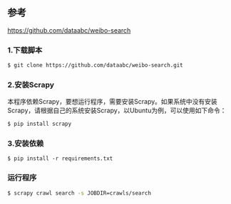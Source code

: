 ## 参考
https://github.com/dataabc/weibo-search

### 1.下载脚本
```bash
$ git clone https://github.com/dataabc/weibo-search.git
```
### 2.安装Scrapy
本程序依赖Scrapy，要想运行程序，需要安装Scrapy。如果系统中没有安装Scrapy，请根据自己的系统安装Scrapy，以Ubuntu为例，可以使用如下命令：
```bash
$ pip install scrapy
```
### 3.安装依赖
```
$ pip install -r requirements.txt
```
### 运行程序
```bash
$ scrapy crawl search -s JOBDIR=crawls/search
```

